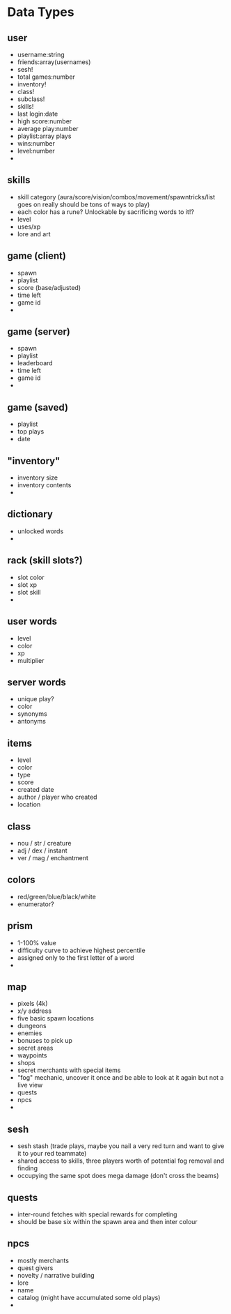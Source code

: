 # Data Types

## user
  - username:string
  - friends:array(usernames) 
  - sesh! 
  - total games:number
  - inventory! 
  - class! 
  - subclass! 
  - skills! 
  - last login:date
  - high score:number
  - average play:number
  - playlist:array plays
  - wins:number
  - level:number
  - 

## skills
  - skill category (aura/score/vision/combos/movement/spawntricks/list goes on really should be tons of ways to play) 
  - each color has a rune? Unlockable by sacrificing words to it!? 
  - level
  - uses/xp
  - lore and art

## game (client)
  - spawn
  - playlist
  - score (base/adjusted) 
  - time left
  - game id
  - 

## game (server)
  - spawn
  - playlist
  - leaderboard 
  - time left 
  - game id 
  - 

## game (saved)
  - playlist
  - top plays
  - date

## "inventory" 
  - inventory size
  - inventory contents
  - 

## dictionary
  - unlocked words
  - 

## rack (skill slots?) 
  - slot color
  - slot xp
  - slot skill
  - 

## user words
  - level
  - color
  - xp
  - multiplier

## server words
  - unique play? 
  - color
  - synonyms
  - antonyms

## items
  - level
  - color
  - type
  - score
  - created date
  - author / player who created
  - location 

## class
  - nou / str / creature 
  - adj / dex / instant
  - ver / mag / enchantment

## colors
  - red/green/blue/black/white
  - enumerator? 

## prism
  - 1-100% value 
  - difficulty curve to achieve highest percentile 
  - assigned only to the first letter of a word 
  - 

## map
  - pixels (4k) 
  - x/y address
  - five basic spawn locations
  - dungeons
  - enemies
  - bonuses to pick up
  - secret areas
  - waypoints
  - shops
  - secret merchants with special items
  - "fog" mechanic, uncover it once and be able to look at it again but not a live view
  - quests
  - npcs
  - 
 
## sesh 
  - sesh stash (trade plays, maybe you nail a very red turn and want to give it to your red teammate) 
  - shared access to skills, three players worth of potential fog removal and finding 
  - occupying the same spot does mega damage (don't cross the beams) 

## quests
  - inter-round fetches with special rewards for completing 
  - should be base six within the spawn area and then inter colour

## npcs
  - mostly merchants 
  - quest givers
  - novelty / narrative building 
  - lore
  - name 
  - catalog (might have accumulated some  old plays) 
  - 

## 


